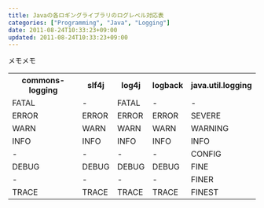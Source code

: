 ```yaml
---
title: Javaの各ロギングライブラリのログレベル対応表
categories: ["Programming", "Java", "Logging"]
date: 2011-08-24T10:33:23+09:00
updated: 2011-08-24T10:33:23+09:00
---
```


メモメモ

<table class="table table-striped table-bordered table-condensed">
<tr><th>commons-logging</th><th>slf4j</th><th>log4j</th><th>logback</th><th>java.util.logging</th></tr>
<tr><td>FATAL</td><td>-</td><td>FATAL</td><td>-</td><td>-</td></tr>
<tr><td>ERROR</td><td>ERROR</td><td>ERROR</td><td>ERROR</td><td>SEVERE</td></tr>
<tr><td>WARN</td><td>WARN</td><td>WARN</td><td>WARN</td><td>WARNING</td></tr>
<tr><td>INFO</td><td>INFO</td><td>INFO</td><td>INFO</td><td>INFO</td></tr>
<tr><td>-</td><td>-</td><td>-</td><td>-</td><td>CONFIG</td></tr>
<tr><td>DEBUG</td><td>DEBUG</td><td>DEBUG</td><td>DEBUG</td><td>FINE</td></tr>
<tr><td>-</td><td>-</td><td>-</td><td>-</td><td>FINER</td></tr>
<tr><td>TRACE</td><td>TRACE</td><td>TRACE</td><td>TRACE</td><td>FINEST</td></tr>
</table>
